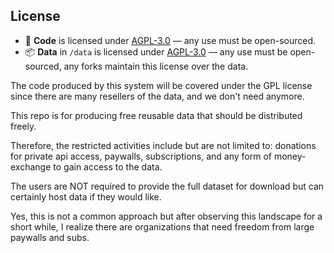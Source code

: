 ## License

- 🧠 **Code** is licensed under [AGPL-3.0](./LICENSE) — any use must be open-sourced.
- 📦 **Data** in `/data` is licensed under [AGPL-3.0](./LICENSE) — any use must be open-sourced, any forks maintain this license over the data.

The code produced by this system will be covered under the GPL license since there are many resellers of the data, and we don't need anymore.

This repo is for producing free reusable data that should be distributed freely.

Therefore, the restricted activities include but are not limited to: donations for private api access, paywalls, subscriptions, and any form of money-exchange to gain access to the data.

The users are NOT required to provide the full dataset for download but can certainly host data if they would like.

Yes, this is not a common approach but after observing this landscape for a short while, I realize there are organizations that need freedom from large paywalls and subs.
